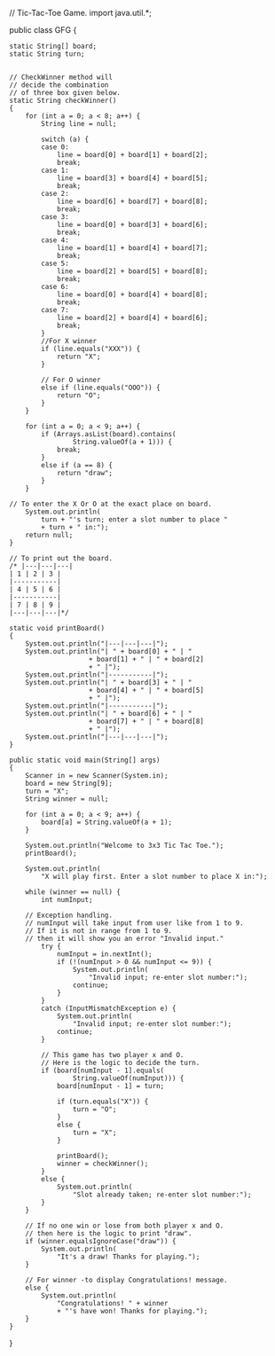 
// Tic-Tac-Toe Game.
import java.util.*;

public class GFG {
	
	static String[] board;
	static String turn;
	
	
	// CheckWinner method will
	// decide the combination
	// of three box given below.
	static String checkWinner()
	{
		for (int a = 0; a < 8; a++) {
			String line = null;

			switch (a) {
			case 0:
				line = board[0] + board[1] + board[2];
				break;
			case 1:
				line = board[3] + board[4] + board[5];
				break;
			case 2:
				line = board[6] + board[7] + board[8];
				break;
			case 3:
				line = board[0] + board[3] + board[6];
				break;
			case 4:
				line = board[1] + board[4] + board[7];
				break;
			case 5:
				line = board[2] + board[5] + board[8];
				break;
			case 6:
				line = board[0] + board[4] + board[8];
				break;
			case 7:
				line = board[2] + board[4] + board[6];
				break;
			}
			//For X winner
			if (line.equals("XXX")) {
				return "X";
			}
			
			// For O winner
			else if (line.equals("OOO")) {
				return "O";
			}
		}
		
		for (int a = 0; a < 9; a++) {
			if (Arrays.asList(board).contains(
					String.valueOf(a + 1))) {
				break;
			}
			else if (a == 8) {
				return "draw";
			}
		}

	// To enter the X Or O at the exact place on board.
		System.out.println(
			turn + "'s turn; enter a slot number to place "
			+ turn + " in:");
		return null;
	}
	
	// To print out the board.
	/* |---|---|---|
	| 1 | 2 | 3 |
	|-----------|
	| 4 | 5 | 6 |
	|-----------|
	| 7 | 8 | 9 |
	|---|---|---|*/
	
	static void printBoard()
	{
		System.out.println("|---|---|---|");
		System.out.println("| " + board[0] + " | "
						+ board[1] + " | " + board[2]
						+ " |");
		System.out.println("|-----------|");
		System.out.println("| " + board[3] + " | "
						+ board[4] + " | " + board[5]
						+ " |");
		System.out.println("|-----------|");
		System.out.println("| " + board[6] + " | "
						+ board[7] + " | " + board[8]
						+ " |");
		System.out.println("|---|---|---|");
	}

	public static void main(String[] args)
	{
		Scanner in = new Scanner(System.in);
		board = new String[9];
		turn = "X";
		String winner = null;

		for (int a = 0; a < 9; a++) {
			board[a] = String.valueOf(a + 1);
		}

		System.out.println("Welcome to 3x3 Tic Tac Toe.");
		printBoard();

		System.out.println(
			"X will play first. Enter a slot number to place X in:");

		while (winner == null) {
			int numInput;
			
		// Exception handling.
		// numInput will take input from user like from 1 to 9.
		// If it is not in range from 1 to 9.
		// then it will show you an error "Invalid input."
			try {
				numInput = in.nextInt();
				if (!(numInput > 0 && numInput <= 9)) {
					System.out.println(
						"Invalid input; re-enter slot number:");
					continue;
				}
			}
			catch (InputMismatchException e) {
				System.out.println(
					"Invalid input; re-enter slot number:");
				continue;
			}
			
			// This game has two player x and O.
			// Here is the logic to decide the turn.
			if (board[numInput - 1].equals(
					String.valueOf(numInput))) {
				board[numInput - 1] = turn;

				if (turn.equals("X")) {
					turn = "O";
				}
				else {
					turn = "X";
				}

				printBoard();
				winner = checkWinner();
			}
			else {
				System.out.println(
					"Slot already taken; re-enter slot number:");
			}
		}
		
		// If no one win or lose from both player x and O.
		// then here is the logic to print "draw".
		if (winner.equalsIgnoreCase("draw")) {
			System.out.println(
				"It's a draw! Thanks for playing.");
		}
		
		// For winner -to display Congratulations! message.
		else {
			System.out.println(
				"Congratulations! " + winner
				+ "'s have won! Thanks for playing.");
		}
	}
}
